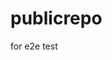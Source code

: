 # publicrepo
for e2e test

















































































































































































































































































































































































































































































































































































































































































































































































































































































































































































































































































































































































































































































































































































































































































































































































































































































































































































































































































































































































































































































































